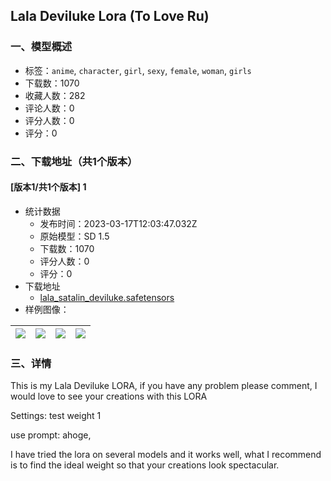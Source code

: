 ## Lala Deviluke Lora (To Love Ru)
### 一、模型概述

- 标签：`anime`, `character`, `girl`, `sexy`, `female`, `woman`, `girls`
- 下载数：1070
- 收藏人数：282
- 评论人数：0
- 评分人数：0
- 评分：0

### 二、下载地址（共1个版本）

#### [版本1/共1个版本] 1

- 统计数据
  - 发布时间：2023-03-17T12:03:47.032Z
  - 原始模型：SD 1.5
  - 下载数：1070
  - 评分人数：0
  - 评分：0
- 下载地址
  - [lala_satalin_deviluke.safetensors](https://civitai.com/api/download/models/24603)
- 样例图像：

| <img src="https://image.civitai.com/xG1nkqKTMzGDvpLrqFT7WA/b53a441c-8245-4c58-3d74-78177f97b800/width=450/268115.jpeg" /> | <img src="https://image.civitai.com/xG1nkqKTMzGDvpLrqFT7WA/cba3511e-3eb6-4b4c-e675-8c1995f8c200/width=450/268119.jpeg" /> | <img src="https://image.civitai.com/xG1nkqKTMzGDvpLrqFT7WA/256a358a-0556-4837-1880-09bf85fa7100/width=450/268118.jpeg" /> | <img src="https://image.civitai.com/xG1nkqKTMzGDvpLrqFT7WA/3567fa61-3392-4b01-7690-4cb6a6358200/width=450/268117.jpeg" /> |
| ---- | ---- | ---- | ---- |


### 三、详情
<p>This is my Lala Deviluke LORA, if you have any problem please comment, I would love to see your creations with this LORA</p><p></p><p>Settings: test weight 1</p><p></p><p>use prompt: ahoge, </p><p></p><p>I have tried the lora on several models and it works well, what I recommend is to find the ideal weight so that your creations look spectacular.</p>